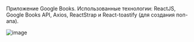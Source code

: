 Приложение Google Books. Использованные технологии: ReactJS, Google Books API, Axios, ReactStrap и React-toastify (для создания поп-апа).


![image](https://user-images.githubusercontent.com/42185328/129854891-4102184e-0527-4504-8a4a-d0ad6ede7441.png)



